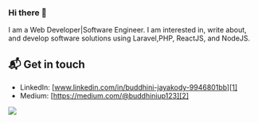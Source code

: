 ### Hi there 👋
I am a Web Developer|Software Engineer. I am interested in, write about, and develop software solutions using Laravel,PHP, ReactJS, and NodeJS.

## 📬 Get in touch

- LinkedIn: [www.linkedin.com/in/buddhini-jayakody-9946801bb][1]
- Medium: [https://medium.com/@buddhiniup123][2]

 <img src="https://github-readme-stats.vercel.app/api?username=Buddhini-123&&show_icons=true&title_color=191919&icon_color=bb2acf&text_color=000000&bg_color=ffffff">

<!--
**Buddhini-123/Buddhini-123** is a ✨ _special_ ✨ repository because its `README.md` (this file) appears on your GitHub profile.

Here are some ideas to get you started:

- 🔭 I’m currently working on ...
- 🌱 I’m currently learning ...
- 👯 I’m looking to collaborate on ...
- 🤔 I’m looking for help with ...
- 💬 Ask me about ...
- 📫 How to reach me: ...
- 😄 Pronouns: ...
- ⚡ Fun fact: ...
-->
